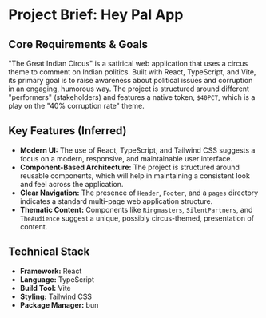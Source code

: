 # Project Brief: Hey Pal App

## Core Requirements & Goals

"The Great Indian Circus" is a satirical web application that uses a circus theme to comment on Indian politics. Built with React, TypeScript, and Vite, its primary goal is to raise awareness about political issues and corruption in an engaging, humorous way. The project is structured around different "performers" (stakeholders) and features a native token, `$40PCT`, which is a play on the "40% corruption rate" theme.

## Key Features (Inferred)

*   **Modern UI:** The use of React, TypeScript, and Tailwind CSS suggests a focus on a modern, responsive, and maintainable user interface.
*   **Component-Based Architecture:** The project is structured around reusable components, which will help in maintaining a consistent look and feel across the application.
*   **Clear Navigation:** The presence of `Header`, `Footer`, and a `pages` directory indicates a standard multi-page web application structure.
*   **Thematic Content:** Components like `Ringmasters`, `SilentPartners`, and `TheAudience` suggest a unique, possibly circus-themed, presentation of content.

## Technical Stack

*   **Framework:** React
*   **Language:** TypeScript
*   **Build Tool:** Vite
*   **Styling:** Tailwind CSS
*   **Package Manager:** bun
